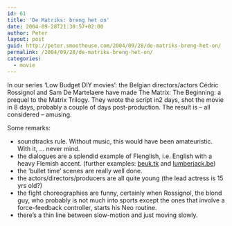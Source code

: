```yaml
---
id: 61
title: 'De Matriks: breng het on'
date: 2004-09-28T21:30:57+02:00
author: Peter
layout: post
guid: http://peter.smoothouse.com/2004/09/28/de-matriks-breng-het-on/
permalink: /2004/09/28/de-matriks-breng-het-on/
categories:
  - movie
---
```

In our series &#8216;Low Budget DIY movies&#8217;: the Belgian directors/actors C&eacute;dric Rossignol and Sam De Martelaere have made The Matrix: The Beginning: a prequel to the Matrix Trilogy. They wrote the script in2 days, shot the movie in 8 days, probably a couple of days post-production. The result is &#8211; all considered &#8211; amusing.  

Some remarks:
  * soundtracks rule. Without music, this would have been amateuristic. With it, &#8230; never mind. 
  * the dialogues are a splendid example of Flenglish, i.e. English with a heavy Flemish accent. (further examples: [beuk.tk](http://users.skynet.be/fa020090/2004/08/tips-voor-de-flenglish-speaker.htm) and [lumberjack.be](http://www.lumberjack.be/weblogs/sare/sare_comments.php?id=296_0_6_0_C)) 
  * the &#8216;bullet time&#8217; scenes are really well done. 
  * the actors/directors/producers are all quite young (the lead actress is 15 yrs old?) 
  * the fight choreographies are funny, certainly when Rossignol, the blond guy, who probably is not much into sports except the ones that involve a force-feedback controller, starts his Neo routine. 
  * there&#8217;s a thin line between slow-motion and just moving slowly. 

